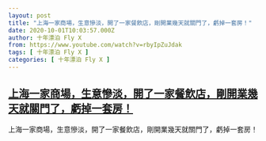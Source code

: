```yaml
---
layout: post
title: "上海一家商場，生意慘淡，開了一家餐飲店，剛開業幾天就關門了，虧掉一套房！"
date: 2020-10-01T10:03:57.000Z
author: 十年漂泊 Fly X
from: https://www.youtube.com/watch?v=rbyIpZuJdak
tags: [ 十年漂泊 Fly X ]
categories: [ 十年漂泊 Fly X ]
---
```

<!--1601546637000-->
[上海一家商場，生意慘淡，開了一家餐飲店，剛開業幾天就關門了，虧掉一套房！](https://www.youtube.com/watch?v=rbyIpZuJdak)
------

<div>
上海一家商場，生意慘淡，開了一家餐飲店，剛開業幾天就關門了，虧掉一套房！
</div>
